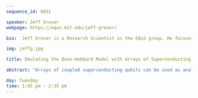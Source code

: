 ```yaml
---
sequence_id: b031

speaker: Jeff Grover
webpage: https://equs.mit.edu/jeff-grover/

bio:  Jeff Grover is a Research Scientist in the EQuS group. He focuses on software infrastructure and building extensible calibration, control, and metrology protocols for multi-qubit systems. Prior to joining EQuS, he spent 5 years in industry – 3 years as a Senior Physicist at Northrop Grumman working on quantum annealing in collaboration with MIT Lincoln Laboratory, and 2 years as a Senior Data Scientist at athenahealth applying machine learning to healthcare. He also had an earlier stint in EQuS in 2015 as a Postdoctoral Associate, where he used JTWPAs to generate broadband quantum-correlated radiation towards improving qubit readout. Jeff received his PhD in Physics from the Joint Quantum Institute at the University of Maryland in 2015. He graduated from Amherst College in 2009, majoring in Physics and Mathematics.

img: jeffg.jpg

title: Emulating the Bose-Hubbard Model with Arrays of Superconducting Qubits

abstract: "Arrays of coupled superconducting qubits can be used as analog quantum simulators of tight-binding models with broadly adjustable model parameters. Here, microwave excitations in the array behave as strongly interacting particles according to the Bose-Hubbard model. In this talk, I will give an overview of superconducting qubit-based simulators with a focus on emulating two-dimensional materials. I will then describe recent experiments using a 4-by-4 square array of coupled transmon qubits: measuring the entanglement entropy of many-body states prepared at various energies, generating synthetic magnetic fields to observe key signatures like the Aharonov-Bohm effect, and studying flat-band (de)localization in a rhombic lattice. Time permitting, we will also discuss future directions such as increasing connectivity and scaling to larger arrays."

day: Tuesday
time: 1:45 pm ~ 2:35 pm
---
```

